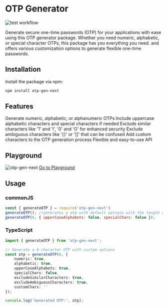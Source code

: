 # OTP Generator

![test workflow](https://github.com/rajithaeyee/otp-gen/actions/workflows/test.yml/badge.svg)

Generate secure one-time passwords (OTP) for your applications with ease using this OTP generator package. Whether you need numeric, alphabetic, or special character OTPs, this package has you everything you need. and offers various customization options to generate flexible one-time passwords.

## Installation

Install the package via npm:

```bash
npm install otp-gen-next
```

## Features
Generate numeric, alphabetic, or alphanumeric OTPs
Include uppercase alphabetic characters and special characters if needed
Exclude similar characters like '1' and 'l', '0' and 'O' for enhanced security
Exclude ambiguous characters like '{}' or '[]' that can be confused
Add custom characters to the OTP generation process
Flexible and easy-to-use API

## Playground
![otp-gen-next](https://imgur.com/a/RQesA7K)
[Go to Playground](https://rajithaeyee.github.io/otp-gen/)


## Usage

### commonJS
```js
const { generateOTP } = require('otp-gen-next')
generateOTP(); //generates a otp with default options with the length of 4
generateOTP(6, { upperCaseAlphabets: false, specialChars: false });

```
### TypeScript
```typescript
import { generateOTP } from 'otp-gen-next';

// Generate a 6-character OTP with custom options
const otp = generateOTP(6, { 
    numeric: true, 
    alphabetic: true, 
    upperCaseAlphabets: true, 
    specialChars: false, 
    excludeSimilarCharacters: true,
    excludeAmbiguousCharacters: true,
    customChars: ''
});

console.log('Generated OTP:', otp);

```
